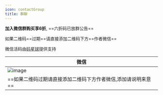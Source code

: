 ```yaml
---
icon: contactGroup
title: 群聊
---
```



**加入微信群购买享6折️**, ==六折码已放群公告==

如果二维码==过期==请直接添加二维码下方==作者微信==

微信活码由[码星球](http://hm.hencoder.cn/)提供支持

 |微信|
|------------- |
|![image](https://oscimg.oschina.net/oscnet/up-7571c5b5fd54665199b0eb99454389cd615.png)|
|==如果二维码过期请直接添加二维码下方作者微信,添加请说明来意==|





